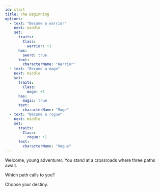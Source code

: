 ```yaml
---
id: start
title: The Beginning
options:
  - text: "Become a warrior"
    next: middle
    set:
      traits:
        Class:
          warrior: +1
      has:
        sword: true
      text:
        characterName: "Warrior"
  - text: "Become a mage"
    next: middle
    set:
      traits:
        Class:
          mage: +1
      has:
        magic: true
      text:
        characterName: "Mage"
  - text: "Become a rogue"
    next: middle
    set:
      traits:
        Class:
          rogue: +1
      text:
        characterName: "Rogue"
---
```


Welcome, young adventurer. You stand at a crossroads where three paths await.

Which path calls to you?

Choose your destiny.
